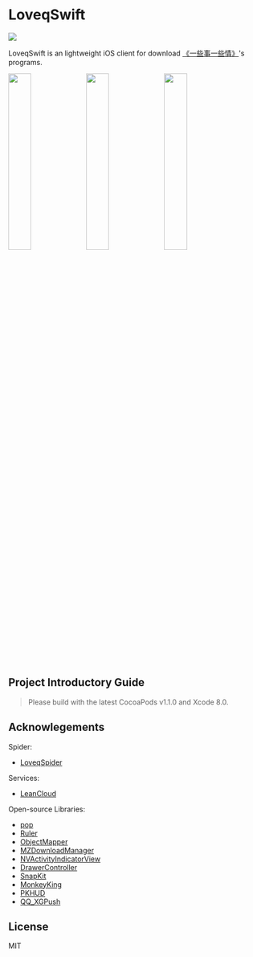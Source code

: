 # LoveqSwift
<a href="https://itunes.apple.com/app/apple-store/id1123325463">![](https://cdn.rawgit.com/shadowsocks/Potatso/master/Download.svg)</a>

LoveqSwift is an lightweight iOS client for download [《一些事一些情》](http://www.loveq.cn/)'s programs.

<img src="http://ww3.sinaimg.cn/large/5e999b55gw1f57gs1777sj20hs0vkq5i.jpg" width="30%" height="30%">  <img src="http://ww3.sinaimg.cn/large/006tNbRwgw1f5qagwip8ij30ku112414.jpg" width="30%" height="30%">  <img src="http://ww4.sinaimg.cn/large/006tNbRwgw1f5qafv8akqj30ku112q4u.jpg" width="30%" height="30%">

## Project Introductory Guide

> Please build with the latest CocoaPods v1.1.0 and Xcode 8.0.

## Acknowlegements

Spider:

- [LoveqSpider](https://github.com/xayoung/LoveqSpider/)

Services:

- [LeanCloud](https://github.com/leancloud/swift-sdk/)

Open-source Libraries:

- [pop](https://github.com/facebook/pop/)
- [Ruler](https://github.com/nixzhu/Ruler/)
- [ObjectMapper](https://github.com/Hearst-DD/ObjectMapper/)
- [MZDownloadManager](https://github.com/mzeeshanid/MZDownloadManager/)
- [NVActivityIndicatorView](https://github.com/ninjaprox/NVActivityIndicatorView/)
- [DrawerController](https://github.com/sascha/DrawerController/)
- [SnapKit](https://github.com/SnapKit/SnapKit/)
- [MonkeyKing](https://github.com/nixzhu/MonkeyKing/)
- [PKHUD](https://github.com/pkluz/PKHUD/)
- [QQ_XGPush](https://github.com/tegdata/XGPush/)

## License

MIT
